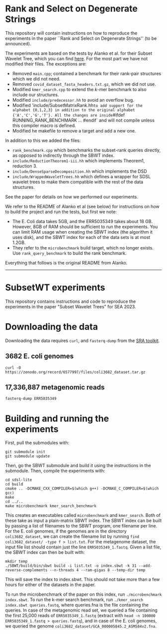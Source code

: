 # Rank and Select on Degenerate Strings

This repository will contain instructions on how to reproduce the experiments in the paper ``Rank and Select on Degenerate Strings'' (to be announced). 

The experiments are based on the tests by Alanko et al. for their Subset Wavelet Tree, which you can find [here](https://github.com/jnalanko/SubsetWT-Experiments/tree/master). For the most part we have not modified their files. The exceptions are: 

- Removed `main.cpp`; contained a benchmark for their rank-pair structures which we did not need.
- Removed `covid_dataset_fasta_headers.txt.gz`, which we did not use. 
- Modified `kmer_search.cpp` to extend the $k$-mer benchmark to also include our structures.
- Modified `include/predecessor.hh` to avoid an overflow bug. 
- Modified 'include/SubsetMatrixRank.hh` to add support for the alphabet {0,1,2,3} in addition to the original alphabet {'A','C','G','T'}. All the changes are inside
       `#ifdef RUNNING_RANK_BENCHMARK
        ...
        #endif`
and will not compile unless this compiler macro is defined. 
- Modified he makefile to remove a target and add a new one. 
 
In addition to this we added the files:
- `rank_benchmark.cpp` which benchmarks the subset-rank queries directly, as opposed to indirectly through the SBWT index.
- `include/ReductionTheorem1-iii.hh` which implements Theorem1, reduction 3. 
- `include/DenseSparseDecomposition.hh` which implements the DSD
- `include/WrappedWaveletTrees.hh` which defines a wrapper for SDSL wavelet trees to make them compatible with the rest of the data structures. 

See the paper for details on how we performed our experiments.


We refer to the README of Alanko et al (see below) for instructions on how to build the project and run the tests, but first we note: 

- The E. Coli data takes 5GB, and the ERR5035349 takes about 18 GB. However, 8GB of RAM should be sufficient to run the experiments. You can limit RAM usage when creating the SBWT index (the algorithm it uses disk), and the SBWT index for each of the data sets is at most 1.2GB. 
- They refer to the `microbenchmark` build target, which no longer exists. Use `rank_query_benchmark` to build the rank benchmark. 


Everything that follows is the original README from Alanko.

---





# SubsetWT experiments

This repository contains instructions and code to reproduce the experiments in the paper "Subset Wavelet Trees" for SEA 2023.

# Downloading the data

Downloading the data requires `curl`, and `fasterq-dump` from the [SRA toolkit](https://hpc.nih.gov/apps/sratoolkit.html).

## 3682 E. coli genomes

```
curl -O https://zenodo.org/record/6577997/files/coli3682_dataset.tar.gz
```

## 17,336,887 metagenomic reads
```
fasterq-dump ERR5035349
```

# Building and running the experiments

First, pull the submodules with:

```
git submodule init
git submodule update
```

Then, go the SBWT submodule and build it using the instructions in the submodule. Then, compile the experiments with:

```
cd sdsl-lite
cd build
cmake .. -DCMAKE_CXX_COMPILER=$(which g++) -DCMAKE_C_COMPILER=$(which gcc)
make
cd ../..
make microbenchmark kmer_search_benchmark
```

This creates an executables called `microbenchmark` and `kmer_search`. Both of these take as input a plain-matrix SBWT index. The SBWT index can be built by passing a list of filenames to the SBWT program, one filename per line. For the E. coli genomes, if the genomes are in the directory `coli3682_dataset`, we can create the filename list by running `find coli3682_dataset/ -type f > list.txt`. For the metagenome dataset, the input file list should contain just the line `ERR5035349_1.fastq`. Given a list file, the SBWT index can then be built with:

```
mkdir temp
./SBWT/build/bin/sbwt build -i list.txt -o index.sbwt -k 31 --add-reverse-complements --n-threads 4 --ram-gigas 8 --temp-dir temp
```

This will save the index to index.sbwt. This should not take more than a few hours for either of the datasets in the paper.

To run the microbenchmark of the paper on this index, run `./microbenchmark index.sbwt`. To run the k-mer search benchmark, run `./kmer_search index.sbwt queries.fastq`, where queries.fna is the file containing the queries. In case of the metagenomic read set, we queried a file containing the first 25,000 reads of `ERR5035349_1.fastq` (extract with `head -n 100000 ERR5035349_1.fastq > queries.fastq`), and in case of the E. coli genomes, we queried the genome `coli3682_dataset/GCA_000005845.2_ASM584v2.fna`.



